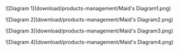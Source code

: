 ![Diagram 1](download/products-management/Maid's Diagram1.png)

![Diagram 2](download/products-management/Maid's Diagram2.png)

![Diagram 3](download/products-management/Maid's Diagram3.png)

![Diagram 4](download/products-management/Maid's Diagram4.png)
